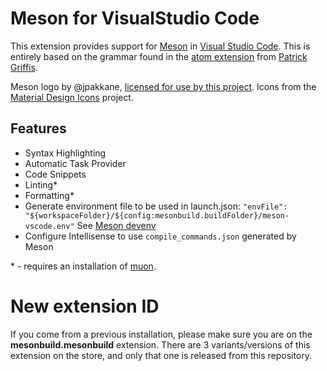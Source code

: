 # Meson for VisualStudio Code

This extension provides support for [Meson](http://mesonbuild.com/) in
[Visual Studio Code](https://code.visualstudio.com/). This is entirely based on
the grammar found in the
[atom extension](https://github.com/TingPing/language-meson) from
[Patrick Griffis](https://github.com/TingPing).

Meson logo by @jpakkane,
[licensed for use by this project](http://mesonbuild.com/legal.html). Icons from
the [Material Design Icons](https://materialdesignicons.com/) project.

## Features

- Syntax Highlighting
- Automatic Task Provider
- Code Snippets
- Linting\*
- Formatting\*
- Generate environment file to be used in launch.json:
  `"envFile": "${workspaceFolder}/${config:mesonbuild.buildFolder}/meson-vscode.env"`
  See [Meson devenv](https://mesonbuild.com/Commands.html#devenv)
- Configure Intellisense to use `compile_commands.json` generated by Meson

\* - requires an installation of [muon](https://muon.build).

# New extension ID

If you come from a previous installation, please make sure you are on the
**mesonbuild.mesonbuild** extension. There are 3 variants/versions of this
extension on the store, and only that one is released from this repository.
